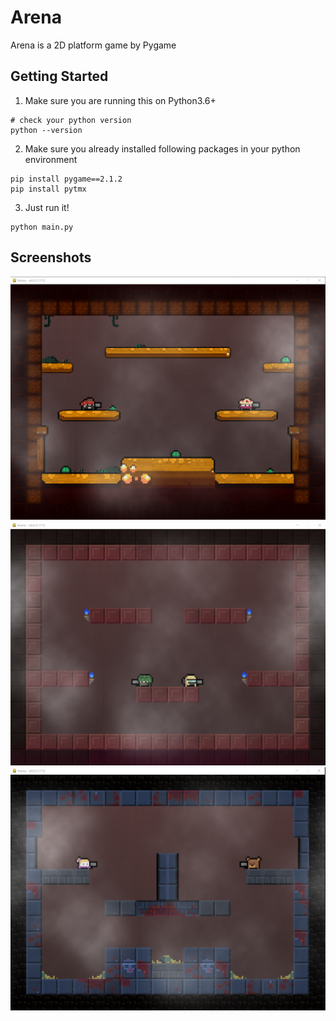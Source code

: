 # **Arena**
Arena is a 2D platform game by Pygame
## Getting Started
1. Make sure you are running this on Python3.6+
```shell
# check your python version
python --version
```
2. Make sure you already installed following packages in your python environment
```shell
pip install pygame==2.1.2
pip install pytmx
```
3. Just run it!
```shell
python main.py
```
## Screenshots
![image](https://raw.githubusercontent.com/jhy354/READMEIMAGE/master/Arena/du_dust.png)
![image](https://raw.githubusercontent.com/jhy354/READMEIMAGE/master/Arena/du_nefort.png)
![image](https://raw.githubusercontent.com/jhy354/READMEIMAGE/master/Arena/du_arena.png)
